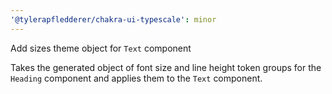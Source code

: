 ```yaml
---
'@tylerapfledderer/chakra-ui-typescale': minor
---
```


Add sizes theme object for `Text` component

Takes the generated object of font size and line height token groups for the `Heading` component and applies them to the `Text` component.
